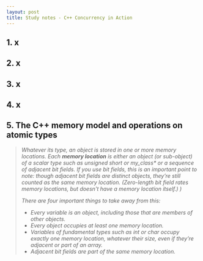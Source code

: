 ```yaml
---
layout: post
title: Study notes - C++ Concurrency in Action
---
```


## 1.  x

## 2.  x

## 3.  x

## 4.  x

## 5. The C++ memory model and operations on atomic types

> _Whatever its type, an object is stored in one or more memory locations. Each __memory location__ is either an object (or sub-object) of a scalar type such as unsigned short or my_class* or a sequence of adjacent bit fields. If you use bit fields, this is an important point to note: though adjacent bit fields are distinct objects, they’re still counted as the same memory location. (Zero-length bit field rates memory locations, but doesn't have a memory location itself.)
)_  
>
> _There are four important things to take away from this:_
>
> * _Every variable is an object, including those that are members of other objects._  
> * _Every object occupies at least one memory location._  
> * _Variables of fundamental types such as int or char occupy exactly one memory location, whatever their size, even if they’re adjacent or part of an array._  
> * _Adjacent bit fields are part of the same memory location._  
